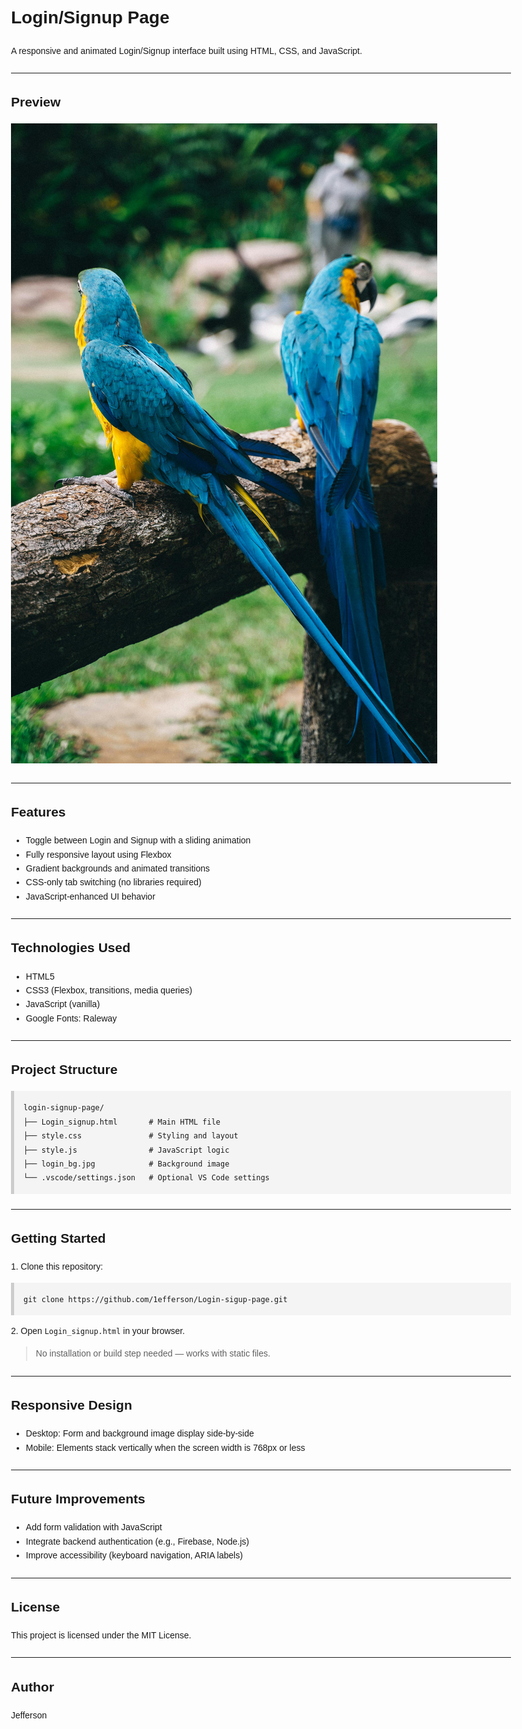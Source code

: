 <!DOCTYPE html>
<html lang="en">
<head>
  <meta charset="UTF-8" />
  <meta name="viewport" content="width=device-width, initial-scale=1.0" />
  <title>Login/Signup Page README</title>
  <style>
    body {
      font-family: Arial, sans-serif;
      line-height: 1.6;
      max-width: 800px;
      margin: 40px auto;
      padding: 0 20px;
    }
    pre {
      background: #f4f4f4;
      padding: 15px;
      overflow-x: auto;
      border-left: 5px solid #ccc;
    }
    code {
      font-family: Consolas, monospace;
    }
    hr {
      margin: 24px 0;
    }
    img {
      max-width: 100%;
      height: auto;
    }
  </style>
</head>
<body>

  <h1>Login/Signup Page</h1>
  <p>A responsive and animated Login/Signup interface built using HTML, CSS, and JavaScript.</p>

  <hr />

  <h2>Preview</h2>
  <img src="login_bg.jpg" alt="Screenshot" />

  <hr />

  <h2>Features</h2>
  <ul>
    <li>Toggle between Login and Signup with a sliding animation</li>
    <li>Fully responsive layout using Flexbox</li>
    <li>Gradient backgrounds and animated transitions</li>
    <li>CSS-only tab switching (no libraries required)</li>
    <li>JavaScript-enhanced UI behavior</li>
  </ul>

  <hr />

  <h2>Technologies Used</h2>
  <ul>
    <li>HTML5</li>
    <li>CSS3 (Flexbox, transitions, media queries)</li>
    <li>JavaScript (vanilla)</li>
    <li>Google Fonts: Raleway</li>
  </ul>

  <hr />

  <h2>Project Structure</h2>
  <pre><code>login-signup-page/
├── Login_signup.html       # Main HTML file
├── style.css               # Styling and layout
├── style.js                # JavaScript logic
├── login_bg.jpg            # Background image
└── .vscode/settings.json   # Optional VS Code settings
</code></pre>

  <hr />

  <h2>Getting Started</h2>
  <p>1. Clone this repository:</p>
  <pre><code>git clone https://github.com/1efferson/Login-sigup-page.git</code></pre>
  <p>2. Open <code>Login_signup.html</code> in your browser.</p>
  <blockquote>No installation or build step needed — works with static files.</blockquote>

  <hr />

  <h2>Responsive Design</h2>
  <ul>
    <li>Desktop: Form and background image display side-by-side</li>
    <li>Mobile: Elements stack vertically when the screen width is 768px or less</li>
  </ul>

  <hr />

  <h2>Future Improvements</h2>
  <ul>
    <li>Add form validation with JavaScript</li>
    <li>Integrate backend authentication (e.g., Firebase, Node.js)</li>
    <li>Improve accessibility (keyboard navigation, ARIA labels)</li>
  </ul>

  <hr />

  <h2>License</h2>
  <p>This project is licensed under the MIT License.</p>

  <hr />

  <h2>Author</h2>
  <p>Jefferson</p>

</body>
</html>

